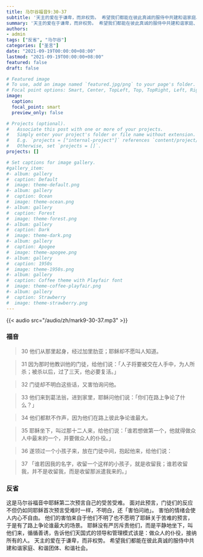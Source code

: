 ```yaml
---
title: 马尔谷福音9:30-37
subtitle: '天主的爱在于谦卑，而非权势。 希望我们都能在彼此真诚的服侍中共建和谐家庭、和谐团体、和谐社会。'
summary: '天主的爱在于谦卑，而非权势。 希望我们都能在彼此真诚的服侍中共建和谐家庭、和谐团体、和谐社会。'
authors:
- admin
tags: ["反省", "马尔谷"]
categories: ["圣言"]
date: "2021-09-19T00:00:00+08:00"
lastmod: "2021-09-19T00:00:00+08:00"
featured: false
draft: false

# Featured image
# To use, add an image named `featured.jpg/png` to your page's folder.
# Focal point options: Smart, Center, TopLeft, Top, TopRight, Left, Right, BottomLeft, Bottom, BottomRight
image:
  caption:
  focal_point: smart
  preview_only: false

# Projects (optional).
#   Associate this post with one or more of your projects.
#   Simply enter your project's folder or file name without extension.
#   E.g. `projects = ["internal-project"]` references `content/project/deep-learning/index.md`.
#   Otherwise, set `projects = []`.
projects: []

# Set captions for image gallery.
#gallery_item:
#- album: gallery
#  caption: Default
#  image: theme-default.png
#- album: gallery
#  caption: Ocean
#  image: theme-ocean.png
#- album: gallery
#  caption: Forest
#  image: theme-forest.png
#- album: gallery
#  caption: Dark
#  image: theme-dark.png
#- album: gallery
#  caption: Apogee
#  image: theme-apogee.png
#- album: gallery
#  caption: 1950s
#  image: theme-1950s.png
#- album: gallery
#  caption: Coffee theme with Playfair font
#  image: theme-coffee-playfair.png
#- album: gallery
#  caption: Strawberry
#  image: theme-strawberry.png
---
```


{{< audio src="/audio/zh/mark9-30-37.mp3" >}}

### 福音
> 30 他们从那里起身，经过加里肋亚；耶稣却不愿叫人知道。

> 31 因为那时他教训他的门徒，给他们说：「人子将要被交在人手中，为人所杀；被杀以后，过了三天，他必要复活。」

> 32 门徒却不明白这些话，又害怕询问他。

> 33 他们来到葛法翁，进到家里，耶稣问他们说：「你们在路上争论了什么？」

> 34 他们都默不作声，因为他们在路上彼此争论谁最大。

> 35 耶稣坐下，叫过那十二人来，给他们说：「谁若想做第一个，他就得做众人中最末的一个，并要做众人的仆役。」

> 36 遂领过一个小孩子来，放在门徒中间，抱起他来，给他们说：

> 37 「谁若因我的名字，收留一个这样的小孩子，就是收留我；谁若收留我，并不是收留我，而是收留那派遣我来的。」

### 反省
这是马尔谷福音中耶稣第二次预言自己的受苦受难。 面对此预言，门徒们的反应不但仍如同耶稣首次预言受难时一样，不明白，还「害怕问祂」。 害怕的情绪会使人内心不自由。 他们的害怕来自于他们不明了也不愿明了耶稣关于苦难的预言，于是有了路上争论谁最大的场景。 耶稣没有严厉斥责他们，而是平静地坐下，叫他们来，循循善诱，告诉他们天国式的领导和管理模式该是：做众人的仆役，接纳所有的人。 天主的爱在于谦卑，而非权势。 希望我们都能在彼此真诚的服侍中共建和谐家庭、和谐团体、和谐社会。
